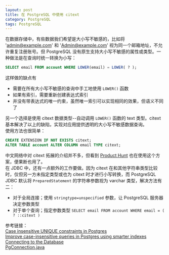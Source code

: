 ```yaml
---
layout: post
title: 在 PostgreSQL 中使用 citext
category: PostgreSQL
tags: PostgreSQL
---
```

在数据存储中，有些数据我们希望是大小写不敏感的，比如将 'admin@example.com' 和 'Admin@example.com' 视为同一个邮箱地址，不允许重复注册账号。但 PostgreSQL 没有原生支持大小写不敏感的属性或类型。一种做法是在查询时统一转换为小写：
```SQL
SELECT email FROM account WHERE LOWER(email) = LOWER( ? );
```
这样做的缺点有
  - 需要在所有大小写不敏感的查询中手工地使用 `LOWER()` 函数
  - 如果有索引，需要重新创建表达式索引
  - 并没有带表达式的唯一约束，虽然唯一索引可以实现相同的效果，但语义不同了

另一个选择是使用 citext 数据类型--自动调用 `LOWER()` 函数的 text 类型。citext 基本解决了以上的缺陷，实现对应用提供透明的大小写不敏感数据查询。   
使用方法也很简单：
```SQL
CREATE EXTENSION IF NOT EXISTS citext;
ALTER TABLE account ALTER COLUMN email TYPE citext;
```
中文网络中对 citext 拓展的介绍并不多，但看到 [Product Hunt](https://mikecoutermarsh.com/storing-email-in-postgres-rails-use-citext/) 也在使用这个方案，便果断也用了。   
在 JDBC 中，还有一点额外的工作要做。因为 citext 在和其他字符串类型比较时，仅但另一方未指定类型或也为 citext 时才进行小写转换，而 PostgreSQL JDBC 默认将 `PreparedStatement` 的字符串参数视为 varchar 类型，解决方法有二：
  - 对于全局连接；使用 `stringtype=unspecified` 参数，让 PostgreSQL 服务器决定参数类型
  - 对于单个查询；指定参数类型 `SELECT email FROM account WHERE email = ( ? ::citext )`
   
参考链接：   
[Case insensitive UNIQUE constraints in Postgres](http://shuber.io/case-insensitive-unique-constraints-in-postgres/)   
[Improve case-insensitive queries in Postgres using smarter indexes](https://coderwall.com/p/6yhsuq/improve-case-insensitive-queries-in-postgres-using-smarter-indexes)   
[Connecting to the Database](https://jdbc.postgresql.org/documentation/91/connect.html#connection-parameters)   
[PgConnection.java](https://github.com/pgjdbc/pgjdbc/blob/master/pgjdbc/src/main/java/org/postgresql/jdbc/PgConnection.java)   